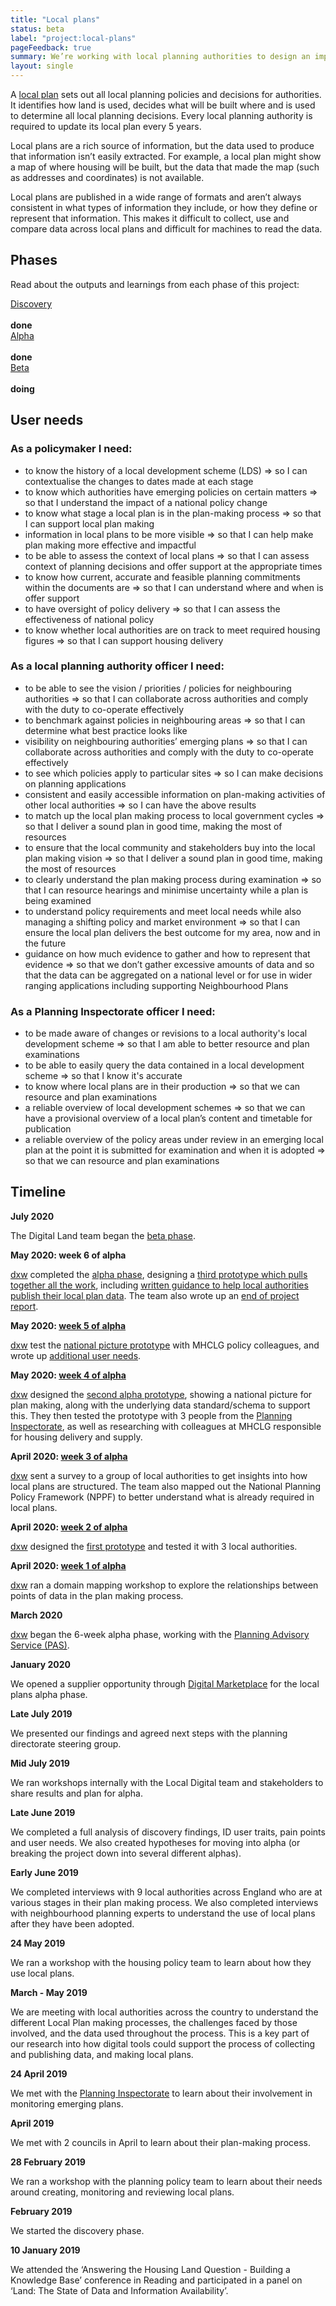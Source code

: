 ```yaml
---
title: "Local plans"
status: beta
label: "project:local-plans"
pageFeedback: true
summary: We’re working with local planning authorities to design an improved format for publishing local plan data so that it’s easy to find, use and trust.
layout: single
---
```


A [local plan](https://www.gov.uk/guidance/plan-making) sets out all local planning policies and decisions for authorities. It identifies how land is used, decides what will be built where and is used to determine all local planning decisions. Every local planning authority is required to update its local plan every 5 years.

Local plans are a rich source of information, but the data used to produce that information isn’t easily extracted. For example, a local plan might show a map of where housing will be built, but the data that made the map (such as addresses and coordinates) is not available.

Local plans are published in a wide range of formats and aren’t always consistent in what types of information they include, or how they define or represent that information. This makes it difficult to collect, use and compare data across local plans and difficult for machines to read the data.

## Phases

Read about the outputs and learnings from each phase of this project:

<div class="govuk-grid-row">
  <div class="equal-panels">
    <div class="equal-panels-single">
      <a href="/project/local-plans/discovery" class="govuk-body-l">Discovery</a><br/><br/><strong class="govuk-tag govuk-tag--grey">done</strong>
    </div>
    <div class="equal-panels-single">
      <a href="/project/local-plans/alpha" class="govuk-body-l">Alpha</a><br/><br/><strong class="govuk-tag govuk-tag--grey">done</strong>
    </div>
    <div class="equal-panels-single">
      <a href="/project/local-plans/beta" class="govuk-body-l">Beta</a><br/><br/><strong class="govuk-tag govuk-tag--grey">doing</strong>
    </div>
  </div>
</div>

## User needs

### As a policymaker I need:
- to know the history of a local development scheme (LDS) ⇒ so I can contextualise the changes to dates made at each stage
- to know which authorities have emerging policies on certain matters ⇒ so that I understand the impact of a national policy change
- to know what stage a local plan is in the plan-making process ⇒ so that I can support local plan making
- information in local plans to be more visible ⇒ so that I can help make plan making more effective and impactful
- to be able to assess the context of local plans ⇒ so that I can assess context of planning decisions and offer support at the appropriate times
- to know how current, accurate and feasible planning commitments within the documents are ⇒ so that I can understand where and when is offer support
- to have oversight of policy delivery ⇒ so that I can assess the effectiveness of national policy
- to know whether local authorities are on track to meet required housing figures ⇒ so that I can support housing delivery

### As a local planning authority officer I need:
- to be able to see the vision / priorities / policies for neighbouring authorities ⇒ so that I can collaborate across authorities and comply with the duty to co-operate effectively
- to benchmark against policies in neighbouring areas ⇒ so that I can determine what best practice looks like
- visibility on neighbouring authorities’ emerging plans ⇒ so that I can collaborate across authorities and comply with the duty to co-operate effectively
- to see which policies apply to particular sites ⇒ so I can make decisions on planning applications
- consistent and easily accessible information on plan-making activities of other local authorities ⇒ so I can have the above results
- to match up the local plan making process to local government cycles ⇒ so that I deliver a sound plan in good time, making the most of resources
- to ensure that the local community and stakeholders buy into the local plan making vision ⇒ so that I deliver a sound plan in good time, making the most of resources
- to clearly understand the plan making process during examination ⇒ so that I can resource hearings and minimise uncertainty while a plan is being examined
- to understand policy requirements and meet local needs while also managing a shifting policy and market environment ⇒ so that I can ensure the local plan delivers the best outcome for my area, now and in the future
- guidance on how much evidence to gather and how to represent that evidence ⇒ so that we don’t gather excessive amounts of data and so that the data can be aggregated on a national level or for use in wider ranging applications including supporting Neighbourhood Plans

### As a Planning Inspectorate officer I need:
- to be made aware of changes or revisions to a local authority's local development scheme ⇒ so that I am able to better resource and plan examinations
- to be able to easily query the data contained in a local development scheme ⇒ so that I know it's accurate
- to know where local plans are in their production ⇒ so that we can resource and plan examinations
- a reliable overview of local development schemes ⇒ so that we can have a provisional overview of a local plan’s content and timetable for publication
- a reliable overview of the policy areas under review in an emerging local plan at the point it is submitted for examination and when it is adopted ⇒ so that we can resource and plan examinations

## Timeline

**July 2020**

The Digital Land team began the [beta phase](https://digital-land.github.io/project/local-plans/beta/).

**May 2020: week 6 of alpha**

[dxw](https://www.dxw.com/) completed the [alpha phase](https://digital-land.github.io/project/local-plans/alpha/), designing a [third prototype which pulls together all the work](https://local-plan.herokuapp.com/v3), including [written guidance to help local authorities publish their local plan data](https://local-plan.herokuapp.com/v3/publish-data). The team also wrote up an [end of project report](https://docs.google.com/presentation/d/e/2PACX-1vRQAXERMxFtnHperwzobOKVbOofG5SXwurb31AJZzOx5c7k1ObsBinNBuZ9uc1Ifw/pub?start=false&loop=false&delayms=3000). 

**May 2020: [week 5 of alpha](https://digital-land.github.io/weeknote/2020-05-07/)**

[dxw](https://www.dxw.com/) test the [national picture prototype](https://local-plan.herokuapp.com/v2) with MHCLG policy colleagues, and wrote up [additional user needs](https://digital-land.github.io/project/local-plans/alpha/#user-needs). 

**May 2020: [week 4 of alpha](https://digital-land.github.io/weeknote/2020-05-01/)**

[dxw](https://www.dxw.com/) designed the [second alpha prototype](https://local-plan.herokuapp.com/v2), showing a national picture for plan making, along with the underlying data standard/schema to support this. They then tested the prototype with 3 people from the [Planning Inspectorate](https://www.gov.uk/government/organisations/planning-inspectorate), as well as researching with colleagues at MHCLG responsible for housing delivery and supply. 

**April 2020: [week 3 of alpha](https://digital-land.github.io/weeknote/2020-04-24/)**

[dxw](https://www.dxw.com/) sent a survey to a group of local authorities to get insights into how local plans are structured. The team also mapped out the National Planning Policy Framework (NPPF) to better understand what is already required in local plans. 

**April 2020: [week 2 of alpha](https://digital-land.github.io/weeknote/2020-04-17/)**

[dxw](https://www.dxw.com/) designed the [first prototype](https://local-plan.herokuapp.com/v1) and tested it with 3 local authorities.

**April 2020: [week 1 of alpha](https://digital-land.github.io/weeknote/2020-04-10/)**

[dxw](https://www.dxw.com/) ran a domain mapping workshop to explore the relationships between points of data in the plan making process.

**March 2020**

[dxw](https://www.dxw.com/) began the 6-week alpha phase, working with the [Planning Advisory Service (PAS)](https://local.gov.uk/pas).

**January 2020**

We opened a supplier opportunity through [Digital Marketplace](https://www.digitalmarketplace.service.gov.uk/digital-outcomes-and-specialists/opportunities/11591) for the local plans alpha phase.

**Late July 2019**

We presented our findings and agreed next steps with the planning directorate steering group.

**Mid July 2019**

We ran workshops internally with the Local Digital team and stakeholders to share results and plan for alpha.

**Late June 2019**

We completed a full analysis of discovery findings, ID user traits, pain points and user needs. We also created hypotheses for moving into alpha (or breaking the project down into several different alphas).

**Early June 2019**

We completed interviews with 9 local authorities across England who are at various stages in their plan making process. We also completed interviews with neighbourhood planning experts to understand the use of local plans after they have been adopted.

**24 May 2019**

We ran a workshop with the housing policy team to learn about how they use local plans.

**March - May 2019**

We are meeting with local authorities across the country to understand the different Local Plan making processes, the challenges faced by those involved, and the data used throughout the process. This is a key part of our research into how digital tools could support the process of collecting and publishing data, and making local plans.

**24 April 2019**

We met with the [Planning Inspectorate](https://www.gov.uk/government/organisations/planning-inspectorate) to learn about their involvement in monitoring emerging plans.

**April 2019**

We met with 2 councils in April to learn about their plan-making process.

**28 February 2019**

We ran a workshop with the planning policy team to learn about their needs around creating, monitoring and reviewing local plans.

**February 2019**

We started the discovery phase.

**10 January 2019**

We attended the ‘Answering the Housing Land Question - Building a Knowledge Base’ conference in Reading and participated in a panel on ‘Land: The State of Data and Information Availability’.
